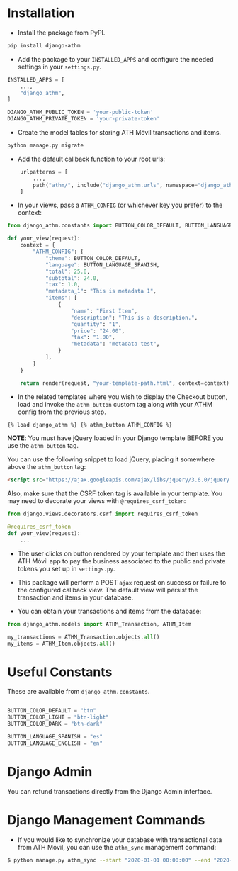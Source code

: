 # Installation

* Install the package from PyPI.

```bash
pip install django-athm
```

* Add the package to your `INSTALLED_APPS` and configure the needed settings in your `settings.py`.

```python
INSTALLED_APPS = [
    ...,
    "django_athm",
]

DJANGO_ATHM_PUBLIC_TOKEN = 'your-public-token'
DJANGO_ATHM_PRIVATE_TOKEN = 'your-private-token'
```

* Create the model tables for storing ATH Móvil transactions and items.

```bash
python manage.py migrate
```

* Add the default callback function to your root urls:

```python
    urlpatterns = [
        ...,
        path("athm/", include("django_athm.urls", namespace="django_athm")),
    ]
```

* In your views, pass a `ATHM_CONFIG` (or whichever key you prefer) to the context:

```python
from django_athm.constants import BUTTON_COLOR_DEFAULT, BUTTON_LANGUAGE_SPANISH

def your_view(request):
    context = {
        "ATHM_CONFIG": {
            "theme": BUTTON_COLOR_DEFAULT,
            "language": BUTTON_LANGUAGE_SPANISH,
            "total": 25.0,
            "subtotal": 24.0,
            "tax": 1.0,
            "metadata_1": "This is metadata 1",
            "items": [
                {
                    "name": "First Item",
                    "description": "This is a description.",
                    "quantity": "1",
                    "price": "24.00",
                    "tax": "1.00",
                    "metadata": "metadata test",
                }
            ],
        }
    }

    return render(request, "your-template-path.html", context=context)
```

* In the related templates where you wish to display the Checkout button, load and invoke the `athm_button` custom tag along with your ATHM config from the previous step.

```html
{% load django_athm %} {% athm_button ATHM_CONFIG %}
```

**NOTE**: You must have jQuery loaded in your Django template BEFORE you use the `athm_button` tag.

You can use the following snippet to load jQuery, placing it somewhere above the `athm_button` tag:

```html
<script src="https://ajax.googleapis.com/ajax/libs/jquery/3.6.0/jquery.min.js"></script>
```

Also, make sure that the CSRF token tag is available in your template. You may need to decorate your views with `@requires_csrf_token`:

```python
from django.views.decorators.csrf import requires_csrf_token

@requires_csrf_token
def your_view(request):
    ...
```

* The user clicks on button rendered by your template and then uses the ATH Móvil app to pay the business associated to the public and private tokens you set up in `settings.py`.

* This package will perform a POST `ajax` request on success or failure to the configured callback view. The default view will persist the transaction and items in your database.

* You can obtain your transactions and items from the database:

```python
from django_athm.models import ATHM_Transaction, ATHM_Item

my_transactions = ATHM_Transaction.objects.all()
my_items = ATHM_Item.objects.all()
```

# Useful Constants

These are available from `django_athm.constants`.

```python

BUTTON_COLOR_DEFAULT = "btn"
BUTTON_COLOR_LIGHT = "btn-light"
BUTTON_COLOR_DARK = "btn-dark"

BUTTON_LANGUAGE_SPANISH = "es"
BUTTON_LANGUAGE_ENGLISH = "en"
```

# Django Admin
You can refund transactions directly from the Django Admin interface.

# Django Management Commands
* If you would like to synchronize your database with transactional data from ATH Móvil, you can use the `athm_sync` management command:

```bash
$ python manage.py athm_sync --start "2020-01-01 00:00:00" --end "2020-02-05 12:30:00"
```
